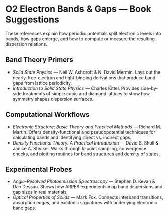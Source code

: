 # O2 Electron Bands & Gaps — Book Suggestions

These references explain how periodic potentials split electronic levels into bands, how gaps emerge, and how to compute or measure the resulting dispersion relations.

## Band Theory Primers
- *Solid State Physics* — Neil W. Ashcroft & N. David Mermin. Lays out the nearly-free-electron and tight-binding derivations that produce band gaps from lattice periodicity.
- *Introduction to Solid State Physics* — Charles Kittel. Provides side-by-side treatments of simple cubic and diamond lattices to show how symmetry shapes dispersion surfaces.

## Computational Workflows
- *Electronic Structure: Basic Theory and Practical Methods* — Richard M. Martin. Offers density-functional and pseudopotential techniques for calculating bands and identifying direct vs. indirect gaps.
- *Density Functional Theory: A Practical Introduction* — David S. Sholl & Janice A. Steckel. Walks through k-point sampling, convergence checks, and plotting routines for band structures and density of states.

## Experimental Probes
- *Angle-Resolved Photoemission Spectroscopy* — Stephen D. Kevan & Dan Dessau. Shows how ARPES experiments map band dispersions and gap sizes in real materials.
- *Optical Properties of Solids* — Mark Fox. Connects interband transitions, absorption edges, and excitonic signatures with underlying electronic band gaps.
